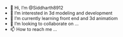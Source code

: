 - 👋 Hi, I’m @Siddharth8912
- 👀 I’m interested in 3d modeling and development
- 🌱 I’m currently learning front end and 3d animatiom 
- 💞️ I’m looking to collaborate on ...
- 📫 How to reach me ...

<!---
Siddharth8912/Siddharth8912 is a ✨ special ✨ repository because its `README.md` (this file) appears on your GitHub profile.
You can click the Preview link to take a look at your changes.
--->
